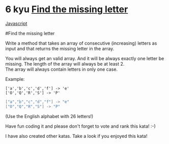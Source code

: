 # 6 kyu [Find the missing letter](https://www.codewars.com/kata/5839edaa6754d6fec10000a2)

<!-- START LANGUAGE_LINKS -->

[Javascript](./javascript.js)

<!-- END LANGUAGE_LINKS -->

#Find the missing letter

Write a method that takes an array of consecutive (increasing) letters as input and that returns the missing letter in the array.

You will always get an valid array. And it will be always exactly one letter be missing. The length of the array will always be at least 2.<br>
The array will always contain letters in only one case.

Example:
```if-not:swift
['a','b','c','d','f'] -> 'e'
['O','Q','R','S'] -> 'P'
```
```swift
["a","b","c","d","f"] -> "e"
["O","Q","R","S"] -> "P"
```

(Use the English alphabet with 26 letters!)

Have fun coding it and please don't forget to vote and rank this kata! :-) 

I have also created other katas. Take a look if you enjoyed this kata!